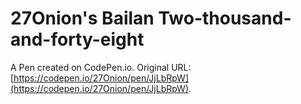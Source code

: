 # 27Onion's Bailan Two-thousand-and-forty-eight

A Pen created on CodePen.io. Original URL: [https://codepen.io/27Onion/pen/JjLbRpW](https://codepen.io/27Onion/pen/JjLbRpW).

